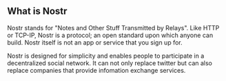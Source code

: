 ## What is Nostr

Nostr stands for "Notes and Other Stuff Transmitted by Relays". Like HTTP or TCP-IP, Nostr is a protocol; an open standard upon which anyone can build. Nostr itself is not an app or service that you sign up for.

Nostr is designed for simplicity and enables people to participate in a decentralized social network. It can not only replace twitter but can also replace companies that provide infomation exchange services. 
